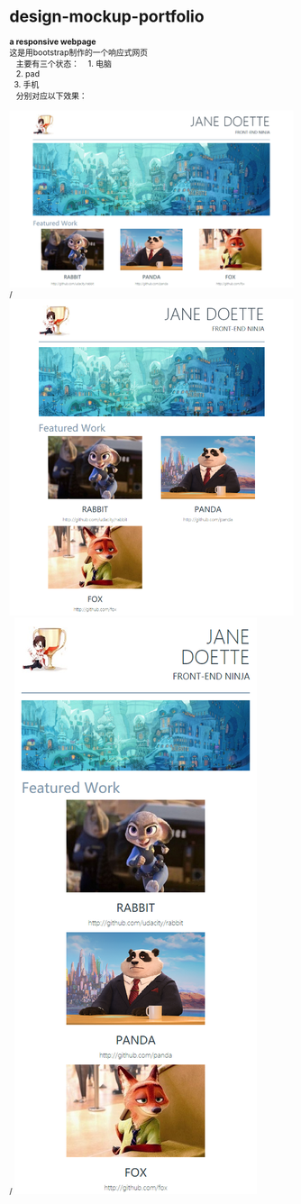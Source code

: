 # design-mockup-portfolio
**a responsive webpage**\
这是用bootstrap制作的一个响应式网页\
    主要有三个状态：
    1. 电脑\
    2. pad\
    3. 手机\
    分别对应以下效果：\
    ![电脑](https://github.com/vfeirv/design-mockup-portfolio/raw/master/images/col-md.png)/
    ![电脑](https://github.com/vfeirv/design-mockup-portfolio/raw/master/images/col-sm.png)/
    ![电脑](https://github.com/vfeirv/design-mockup-portfolio/raw/master/images/col-xs.png)

